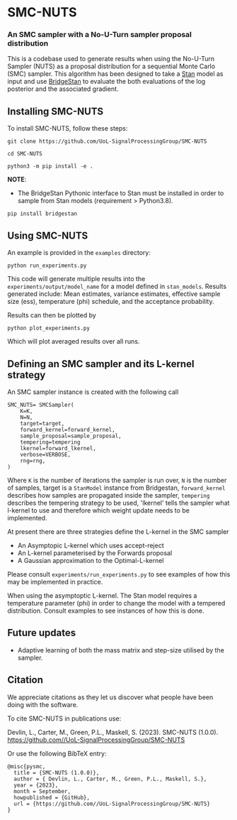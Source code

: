 # SMC-NUTS
### An SMC sampler with a No-U-Turn sampler proposal distribution 

This is a codebase used to generate results when using the No-U-Turn Sampler (NUTS) as a proposal distribution for a sequential Monte Carlo (SMC) sampler. This algorithm has been designed to take a [Stan](https://mc-stan.org/) model as input and use [BridgeStan](https://github.com/roualdes/bridgestan) to evaluate the both evaluations of the log posterior and the associated gradient. 


## Installing SMC-NUTS

To install SMC-NUTS, follow these steps:

```
git clone https://github.com/UoL-SignalProcessingGroup/SMC-NUTS

cd SMC-NUTS

python3 -m pip install -e .
```

**NOTE**:
- The BridgeStan Pythonic interface to Stan must be installed in order to sample from Stan models (requirement > Python3.8).
```
pip install bridgestan
```

## Using SMC-NUTS

An example is provided in the `examples` directory:
```
python run_experiments.py
```
This code will generate multiple results into the `experiments/output/model_name` for a model defined in `stan_models`. Results generated include: Mean estimates, variance estimates, effective sample size (ess), temperature (phi) schedule, and the acceptance probability. 

Results can then be plotted by 
```
python plot_experiments.py
```
Which will plot averaged results over all runs. 

## Defining an SMC sampler and its L-kernel strategy
An SMC sampler instance is created with the following call

```
SMC_NUTS= SMCSampler(
    K=K,
    N=N,
    target=target,
    forward_kernel=forward_kernel,
    sample_proposal=sample_proposal,
    tempering=tempering
    lkernel=forward_lkernel,
    verbose=VERBOSE,
    rng=rng,
)
```
Where `K` is the number of iterations the sampler is run over, `N` is the number of samples, target is a `StanModel` instance from Bridgestan, `forward_kernel` describes how samples are propagated inside the sampler, `tempering` describes the tempering strategy to be used, 'lkernel' tells the sampler what l-kernel to use and therefore which weight update needs to be implemented. 

At present there are three strategies define the L-kernel in the SMC sampler
- An Asymptopic L-kernel which uses accept-reject
- An L-kernel parameterised by the Forwards proposal 
- A Gaussian approximation to the Optimal-L-kernel

Please consult `experiments/run_experiments.py` to see examples of how this may be implemented in practice.

When using the asymptoptic L-kernel. The Stan model requires a temperature parameter (phi) in order to change the model with a tempered distribution. Consult examples to see instances of how this is done. 

## Future updates
- Adaptive learning of both the mass matrix and step-size utilised by the sampler.

## Citation

We appreciate citations as they let us discover what people have been doing with the software. 

To cite SMC-NUTS in publications use:

Devlin, L., Carter, M., Green, P.L., Maskell, S. (2023). SMC-NUTS (1.0.0). https://github.com//UoL-SignalProcessingGroup/SMC-NUTS

Or use the following BibTeX entry:

```
@misc{pysmc,
  title = {SMC-NUTS (1.0.0)},
  author = { Devlin, L., Carter, M., Green, P.L., Maskell, S.},
  year = {2023},
  month = September,
  howpublished = {GitHub},
  url = {https://github.com//UoL-SignalProcessingGroup/SMC-NUTS}
}
```
